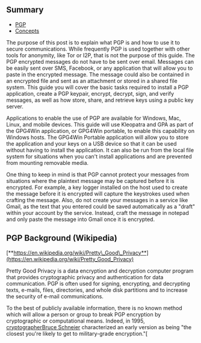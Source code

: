 ## Summary

- [PGP](README.md)
- [Concepts](02-Concepts.md)

The purpose of this post is to explain what PGP is and how to use it to secure communications. While frequently PGP is used together with other tools for anonymity, like Tor or I2P, that is not the purpose of this guide. The PGP encrypted messages do not have to be sent over email. Messages can be easily sent over SMS, Facebook, or any application that will allow you to paste in the encrypted message. The message could also be contained in an encrypted file and sent as an attachment or stored in a shared file system. This guide you will cover the basic tasks required to install a PGP application, create a PGP keypair, encrypt, decrypt, sign, and verify messages, as well as how store, share, and retrieve keys using a public key server.

Applications to enable the use of PGP are available for Windows, Mac, Linux, and mobile devices. This guide will use Kleopatra and GPA as part of the GPG4Win application, or GPG4Win portable, to enable this capability on Windows hosts. The GPG4Win Portable application will allow you to store the application and your keys on a USB device so that it can be used without having to install the application. It can also be run from the local file system for situations when you can&#39;t install applications and are prevented from mounting removable media.

One thing to keep in mind is that PGP cannot protect your messages from situations where the plaintext message may be captured before it is encrypted. For example, a key logger installed on the host used to create the message before it is encrypted will capture the keystrokes used when crafting the message. Also, do not create your messages in a service like Gmail, as the text that you entered could be saved automatically as a &quot;draft&quot; within your account by the service. Instead, craft the message in notepad and only paste the message into Gmail once it is encrypted.

## PGP Background (Wikipedia)

[**https://en.wikipedia.org/wiki/Pretty\_Good\_Privacy**](https://en.wikipedia.org/wiki/Pretty_Good_Privacy)

Pretty Good Privacy is a data encryption and decryption computer program that provides cryptographic privacy and authentication for data communication. PGP is often used for signing, encrypting, and decrypting texts, e-mails, files, directories, and whole disk partitions and to increase the security of e-mail communications.

To the best of publicly available information, there is no known method which will allow a person or group to break PGP encryption by cryptographic or computational means. Indeed, in 1995, [cryptographer](https://en.wikipedia.org/wiki/Cryptographer)[Bruce Schneier](https://en.wikipedia.org/wiki/Bruce_Schneier) characterized an early version as being &quot;the closest you&#39;re likely to get to military-grade encryption.&quot;[[](https://en.wikipedia.org/wiki/Pretty_Good_Privacy#cite_note-2)


